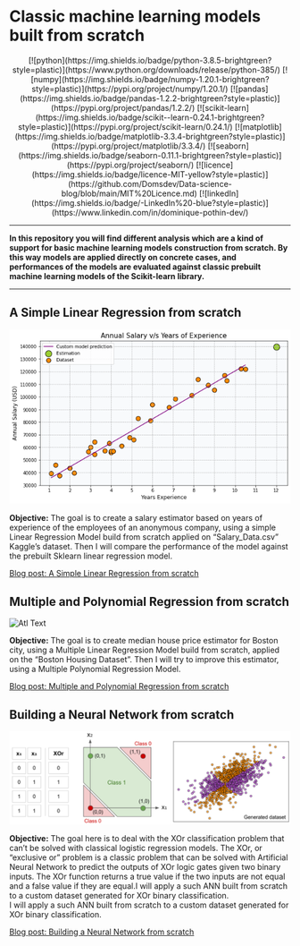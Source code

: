 # Classic machine learning models built from scratch

<p align="center">[![python](https://img.shields.io/badge/python-3.8.5-brightgreen?style=plastic)](https://www.python.org/downloads/release/python-385/)
[![numpy](https://img.shields.io/badge/numpy-1.20.1-brightgreen?style=plastic)](https://pypi.org/project/numpy/1.20.1/)
[![pandas](https://img.shields.io/badge/pandas-1.2.2-brightgreen?style=plastic)](https://pypi.org/project/pandas/1.2.2/)
[![scikit-learn](https://img.shields.io/badge/scikit--learn-0.24.1-brightgreen?style=plastic)](https://pypi.org/project/scikit-learn/0.24.1/)
[![matplotlib](https://img.shields.io/badge/matplotlib-3.3.4-brightgreen?style=plastic)](https://pypi.org/project/matplotlib/3.3.4/)
[![seaborn](https://img.shields.io/badge/seaborn-0.11.1-brightgreen?style=plastic)](https://pypi.org/project/seaborn/)
[![licence](https://img.shields.io/badge/licence-MIT-yellow?style=plastic)](https://github.com/Domsdev/Data-science-blog/blob/main/MIT%20Licence.md)
[![linkedIn](https://img.shields.io/badge/-LinkedIn%20-blue?style=plastic)](https://www.linkedin.com/in/dominique-pothin-dev/)</p>

---

**In this repository you will find different analysis which are a kind of support for basic machine learning models construction from scratch. By this way models are applied directly on concrete cases, and performances of the models are evaluated against classic prebuilt machine learning models of the Scikit-learn library.**

---


## A Simple Linear Regression from scratch 

![png](img/linear_regression.png)

**Objective:** The goal is to create a salary estimator based on years of experience of the employees of an anonymous company, using a simple Linear Regression Model build from scratch applied on “Salary_Data.csv” Kaggle’s dataset. Then I will compare the performance of the model against the prebuilt Sklearn linear regression model.<br/>

<a href="https://domsdev.github.io/Data-science-blog/post/a_simple_linear_regression_from_scratch/">Blog post: A Simple Linear Regression from scratch</a>


## Multiple and Polynomial Regression from scratch

![Atl Text](img/animation.gif)

**Objective:** The goal is to create median house price estimator for Boston city, using a Multiple Linear Regression Model build from scratch, applied on the “Boston Housing Dataset”. Then I will try to improve this estimator, using a Multiple Polynomial Regression Model.<br/>

<a href="https://domsdev.github.io/Data-science-blog/post/multiple_and_polynomial_regression_from_scratch/">Blog post: Multiple and Polynomial Regression from scratch</a>


## Building a Neural Network from scratch

![png](img/xor_example.png)

**Objective:** The goal here is to deal with the XOr classification problem that can’t be solved with classical logistic regression models. The XOr, or “exclusive or” problem is a classic problem that can be solved with Artificial Neural Network to predict the outputs of XOr logic gates given two binary inputs. The XOr function returns a true value if the two inputs are not equal and a false value if they are equal.I will apply a such ANN built from scratch to a custom dataset generated for XOr binary classification.<br/>
I will apply a such ANN built from scratch to a custom dataset generated for XOr binary classification.<br/>

<a href="https://domsdev.github.io/Data-science-blog/post/building_a_neural_network_from_scratch/">Blog post: Building a Neural Network from scratch</a>

